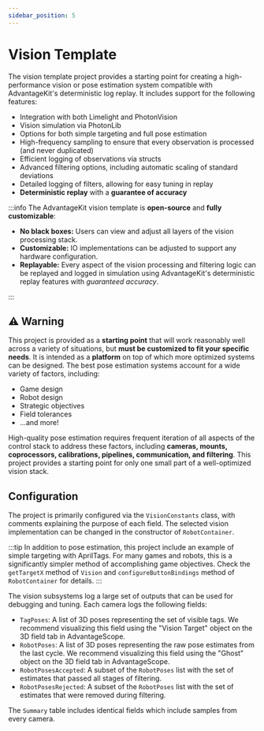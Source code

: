 ```yaml
---
sidebar_position: 5
---
```


# Vision Template

The vision template project provides a starting point for creating a high-performance vision or pose estimation system compatible with AdvantageKit's deterministic log replay. It includes support for the following features:

- Integration with both Limelight and PhotonVision
- Vision simulation via PhotonLib
- Options for both simple targeting and full pose estimation
- High-frequency sampling to ensure that every observation is processed (and never duplicated)
- Efficient logging of observations via structs
- Advanced filtering options, including automatic scaling of standard deviations
- Detailed logging of filters, allowing for easy tuning in replay
- **Deterministic replay** with a **guarantee of accuracy**

:::info
The AdvantageKit vision template is **open-source** and **fully customizable**:

- **No black boxes:** Users can view and adjust all layers of the vision processing stack.
- **Customizable:** IO implementations can be adjusted to support any hardware configuration.
- **Replayable:** Every aspect of the vision processing and filtering logic can be replayed and logged in simulation using AdvantageKit's deterministic replay features with _guaranteed accuracy_.

:::

## ⚠️ Warning

This project is provided as a **starting point** that will work reasonably well across a variety of situations, but **must be customized to fit your specific needs**. It is intended as a **platform** on top of which more optimized systems can be designed. The best pose estimation systems account for a wide variety of factors, including:

- Game design
- Robot design
- Strategic objectives
- Field tolerances
- ...and more!

High-quality pose estimation requires frequent iteration of all aspects of the control stack to address these factors, including **cameras, mounts, coprocessors, calibrations, pipelines, communication, and filtering**. This project provides a starting point for only one small part of a well-optimized vision stack.

## Configuration

The project is primarily configured via the `VisionConstants` class, with comments explaining the purpose of each field. The selected vision implementation can be changed in the constructor of `RobotContainer`.

:::tip
In addition to pose estimation, this project include an example of simple targeting with AprilTags. For many games and robots, this is a significantly simpler method of accomplishing game objectives. Check the `getTargetX` method of `Vision` and `configureButtonBindings` method of `RobotContainer` for details.
:::

The vision subsystems log a large set of outputs that can be used for debugging and tuning. Each camera logs the following fields:

- `TagPoses`: A list of 3D poses representing the set of visible tags. We recommend visualizing this field using the "Vision Target" object on the 3D field tab in AdvantageScope.
- `RobotPoses`: A list of 3D poses representing the raw pose estimates from the last cycle. We recommend visualizing this field using the "Ghost" object on the 3D field tab in AdvantageScope.
- `RobotPosesAccepted`: A subset of the `RobotPoses` list with the set of estimates that passed all stages of filtering.
- `RobotPosesRejected`: A subset of the `RobotPoses` list with the set of estimates that were removed during filtering.

The `Summary` table includes identical fields which include samples from every camera.
